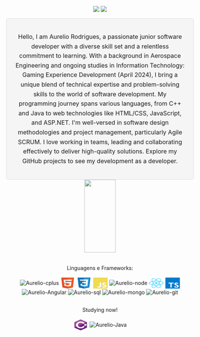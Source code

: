<div align="center">

<!-- <img src="https://i.postimg.cc/1zDCh0qD/main-Picture.png" alt="Descrição da imagem" style="border: 3px solid black;"> -->

<a href = "mailto:aureliorodrigues20@hotmail.com"><img src="https://img.shields.io/badge/-Outlook-%23333?style=for-the-badge&logo=microsoft-outlook&logoColor=white" target="_blank"></a>
<a href="https://github.com/Aurelio088/Aurelio088" target="_blank"><img src="https://img.shields.io/badge/-LinkedIn-%230077B5?style=for-the-badge&logo=linkedin&logoColor=white" target="_blank"></a>

<div style="background-color: #f5f5f5; padding: 20px; border: 1px solid #ddd; border-radius: 5px;">
  <p style="font-size: 16px; line-height: 1.6;">
    Hello, I am Aurelio Rodrigues, a passionate junior software developer with a diverse skill set and a relentless commitment to learning. With a background in Aerospace Engineering and ongoing studies in Information Technology: Gaming Experience Development (April 2024), I bring a unique blend of technical expertise and problem-solving skills to the world of software development. My programming journey spans various languages, from C++ and Java to web technologies like HTML/CSS, JavaScript, and ASP.NET. I'm well-versed in software design methodologies and project management, particularly Agile SCRUM. I love working in teams, leading and collaborating effectively to deliver high-quality solutions. Explore my GitHub projects to see my development as a developer.
  </p>
</div>

</div>

<div align="center">  
  <img width="41%" height="195px" src="https://github-readme-stats.vercel.app/api/top-langs/?username=Aurelio088&layout=compact&hide_border=false&title_color=000&text_color=000&bg_color=888888" />
</div>

##

<div style="display: inline_block" align="center">Linguagens e Frameworks:
<br><br>
  
  <img align="center" alt="Aurelio-cplus" height="30" width="40" src="https://cdn.jsdelivr.net/gh/devicons/devicon/icons/cplusplus/cplusplus-original.svg">
  <img align="center" alt="Aurelio-HTML" height="30" width="40" src="https://raw.githubusercontent.com/devicons/devicon/master/icons/html5/html5-original.svg">
  <img align="center" alt="Aurelio-CSS" height="30" width="40" src="https://raw.githubusercontent.com/devicons/devicon/master/icons/css3/css3-original.svg">
  <img align="center" alt="Aurelio-Js" height="30" width="40" src="https://raw.githubusercontent.com/devicons/devicon/master/icons/javascript/javascript-plain.svg">
  <img align="center" alt="Aurelio-node" height="30" width="40" src="https://cdn.jsdelivr.net/gh/devicons/devicon/icons/nodejs/nodejs-original.svg">
  <img align="center" alt="Aurelio-React" height="30" width="40" src="https://raw.githubusercontent.com/devicons/devicon/master/icons/react/react-original.svg">
  <img align="center" alt="Aurelio-Ts" height="30" width="40" src="https://raw.githubusercontent.com/devicons/devicon/master/icons/typescript/typescript-plain.svg">
  <img align="center" alt="Aurelio-Angular" height="30" width="40" src="https://cdn.jsdelivr.net/gh/devicons/devicon/icons/angularjs/angularjs-original.svg">
  <img align="center" alt="Aurelio-sql" height="40" width="40" src="https://cdn.jsdelivr.net/gh/devicons/devicon/icons/microsoftsqlserver/microsoftsqlserver-plain-wordmark.svg">
  <img align="center" alt="Aurelio-mongo" height="40" width="40" src="https://cdn.jsdelivr.net/gh/devicons/devicon/icons/mongodb/mongodb-original-wordmark.svg">
  <img align="center" alt="Aurelio-git" height="40" width="40" src="https://cdn.jsdelivr.net/gh/devicons/devicon/icons/git/git-original.svg">
 
</div>

##

<div style="display: inline_block" align="center">Studying now!
<br><br> 
  <img align="center" alt="Aurelio-Csharp" height="30" width="40" src="https://raw.githubusercontent.com/devicons/devicon/master/icons/csharp/csharp-original.svg">
  <img align="center" alt="Aurelio-Java" height="30" width="40" src="https://cdn.jsdelivr.net/gh/devicons/devicon/icons/java/java-original.svg">

</div>

